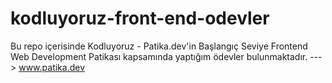 # kodluyoruz-front-end-odevler
Bu repo içerisinde Kodluyoruz - Patika.dev'in Başlangıç Seviye Frontend Web Development Patikası kapsamında yaptığım ödevler bulunmaktadır. ---> www.patika.dev

